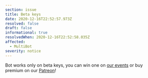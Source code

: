 ```yaml
---
section: issue
title: Beta keys
date: 2020-12-16T22:52:57.973Z
resolved: false
draft: false
informational: true
resolvedWhen: 2020-12-16T22:52:58.035Z
affected:
  - MultiBot
severity: notice
---
```

Bot works only on beta keys, you can win one on [our events](https://discord.gg/z6pkkkv) or buy premium on our [Patreon](https://patreon.com/sebesticek)!